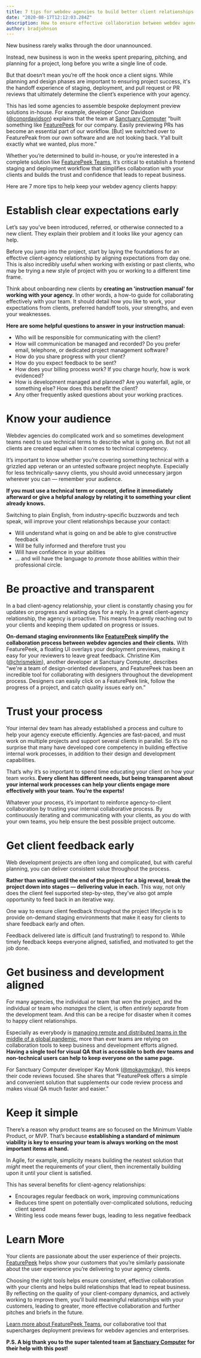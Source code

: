 ```yaml
---
title: 7 tips for webdev agencies to build better client relationships 
date: "2020-08-17T12:12:03.284Z"
description: How to ensure effective collaboration between webdev agencies and their clients with these 7 tips
author: bradjohnson
---
```


New business rarely walks through the door unannounced.

Instead, new business is won in the weeks spent preparing, pitching, and planning for a project, long before you write a single line of code. 

But that doesn’t mean you’re off the hook once a client signs. While planning and design phases are important to ensuring project success, it's the handoff experience of staging, deployment, and pull request or PR reviews that ultimately determine the client’s experience with your agency.

This has led some agencies to assemble bespoke deployment preview solutions in-house. For example, developer Conor Davidson ([@conordavidson](https://https://github.com/conordavidson)) explains that the team at [Sanctuary Computer](https://http://www.sanctuary.computer/) “built something like [FeaturePeek](https://https://featurepeek.com/) for our company. Easily previewing PRs has become an essential part of our workflow. [But] we switched over to FeaturePeak from our own software and are not looking back. Y’all built exactly what we wanted, plus more.”

Whether you’re determined to build in-house, or you’re interested in a complete solution like [FeaturePeek Teams](https://https://featurepeek.com/product/teams), it’s critical to establish a frontend staging and deployment workflow that simplifies collaboration with your clients and builds the trust and confidence that leads to repeat business. 

Here are 7 more tips to help keep your webdev agency clients happy:

# Establish clear expectations early

Let’s say you've been introduced, referred, or otherwise connected to a new client. They explain their problem and it looks like your agency can help.

Before you jump into the project, start by laying the foundations for an effective client-agency relationship by aligning expectations from day one. This is also incredibly useful when working with existing or past clients, who may be trying a new style of project with you or working to a different time frame.

Think about onboarding new clients by **creating an 'instruction manual' for working with your agency.** In other words, a how-to guide for collaborating effectively with your team. It should detail how you like to work, your expectations from clients, preferred handoff tools, your strengths, and even your weaknesses.

**Here are some helpful questions to answer in your instruction manual:**

* Who will be responsible for communicating with the client?
* How will communication be managed and recorded? Do you prefer email, telephone, or dedicated project management software?
* How do you share progress with your client?
* How do you expect feedback to be sent?
* How does your billing process work? If you charge hourly, how is work evidenced? 
* How is development managed and planned? Are you waterfall, agile, or something else? How does this benefit the client?
* Any other frequently asked questions about your working practices.

# Know your audience

Webdev agencies do complicated work and so sometimes development teams need to use technical terms to describe what is going on. But not all clients are created equal when it comes to technical competency.

It’s important to know whether you’re covering something technical with a grizzled app veteran or an untested software project neophyte. Especially for less technically-savvy clients, you should avoid unnecessary jargon wherever you can — remember your audience.

**If you must use a technical term or concept, define it immediately afterward or give a helpful analogy by relating it to something your client already knows.**

Switching to plain English, from industry-specific buzzwords and tech speak, will improve your client relationships because your contact:

* Will understand what is going on and be able to give constructive feedback
* Will be fully informed and therefore trust you
* Will have confidence in your abilities
* … and will have the language to *promote* those abilities within their professional circle.

# Be proactive and transparent

In a bad client-agency relationship, your client is constantly chasing you for updates on progress and waiting days for a reply. In a great client-agency relationship, the agency is proactive. This means frequently reaching out to your clients and keeping them updated on progress or issues.

**On-demand staging environments like [FeaturePeek](https://https://featurepeek.com/) simplify the collaboration process between webdev agencies and their clients.** With FeaturePeek, a floating UI overlays your deployment previews, making it easy for your reviewers to leave great feedback. Christine Kim ([@chrismekim](https://https://github.com/chrismekim)), another developer at Sanctuary Computer, describes “we're a team of design-oriented developers, and FeaturePeek has been an incredible tool for collaborating with designers throughout the development process. Designers can easily click on a FeaturePeek link, follow the progress of a project, and catch quality issues early on.”

# Trust your process

Your internal dev team has already established a process and culture to help your agency execute efficiently. Agencies are fast-paced, and must work on multiple projects and support several clients in parallel. So it’s no surprise that many have developed core competency in building effective internal work processes, in addition to their design and development capabilities.

That’s why it’s so important to spend time educating your client on how your team works. **Every client has different needs, but being transparent about your internal work processes can help your clients engage more effectively with your team. You’re the experts!**

Whatever your process, it’s important to reinforce agency-to-client collaboration by trusting your internal collaborative process. By continuously iterating and communicating with your clients, as you do with your own teams, you help ensure the best possible project outcome.

# Get client feedback early

Web development projects are often long and complicated, but with careful planning, you can deliver consistent value throughout the process. 

**Rather than waiting until the end of the project for a big reveal, break the project down into stages — delivering value in each.** This way, not only does the client feel supported step-by-step, they’ve also got ample opportunity to feed back in an iterative way. 

One way to ensure client feedback throughout the project lifecycle is to provide on-demand staging environments that make it easy for clients to share feedback early and often. 

Feedback delivered late is difficult (and frustrating!) to respond to. While timely feedback keeps everyone aligned, satisfied, and motivated to get the job done.

# Get business and development aligned

For many agencies, the individual or team that *won* the project, and the individual or team who *manages* the client, is often *entirely separate* from the development team. And this can be a recipe for disaster when it comes to happy client relationships.

Especially as everybody is [managing remote and distributed teams in the middle of a global pandemic](https://https://featurepeek.com/blog/how-to-make-your-team-still-feel-like-a-team-while-being-remote/), more than ever teams are relying on collaboration tools to keep business and development efforts aligned. **Having a single tool for visual QA that is accessible to both dev teams and non-technical users can help to keep everyone on the same page.**

For Sanctuary Computer developer Kay Monk ([@mokaymokay](https://https://github.com/mokaymokay)), this keeps their code reviews focused. She shares that “FeaturePeek offers a simple and convenient solution that supplements our code review process and makes visual QA much faster and easier.”

# Keep it simple

There’s a reason why product teams are so focused on the Minimum Viable Product, or MVP. That’s because **establishing a standard of minimum viability is key to ensuring your team is always working on the most important items at hand.**

In Agile, for example, simplicity means building the neatest solution that *might* meet the requirements of your client, then incrementally building upon it until your client is satisfied.

This has several benefits for client-agency relationships:
* Encourages regular feedback on work, improving communications
* Reduces time spent on potentially over-complicated solutions, reducing client spend
* Writing less code means fewer bugs, leading to less negative feedback

# Learn More

Your clients are passionate about the user experience of their projects. [FeaturePeek](https://https://featurepeek.com/) helps show your customers that you’re similarly passionate about the user experience you’re delivering to your agency clients. 

Choosing the right tools helps ensure consistent, effective collaboration with your clients and helps build relationships that lead to repeat business. By reflecting on the quality of your client-company dynamics, and actively working to improve them, you'll build meaningful relationships with your customers, leading to greater, more effective collaboration and further pitches and briefs in the future.

[Learn more about FeaturePeek Teams](https://https://featurepeek.com/product/teams), our collaborative tool that supercharges deployment previews for webdev agencies and enterprises.

**P.S. A big thank you to the super talented team at [Sanctuary Computer](https://http://www.sanctuary.computer/) for their help with this post!**

